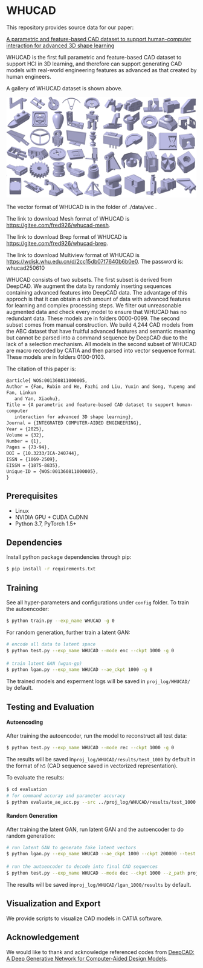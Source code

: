 # WHUCAD

This repository provides source data for our paper:

[A parametric and feature-based CAD dataset to support human-computer interaction for advanced 3D shape learning](https://journals.sagepub.com/doi/full/10.3233/ICA-240744)

WHUCAD is the first full parametric and feature-based CAD dataset to support HCI in 3D learning, and therefore can support generating CAD models with real-world engineering features as advanced as that created by human engineers.

A gallery of WHUCAD dataset is shown above.

![image](https://github.com/fazhihe/WHUCAD/blob/main/A%20gallery%20of%20WHUCAD.png)

The vector format of WHUCAD is in the folder of ./data/vec . 

The link to download Mesh format of WHUCAD is https://gitee.com/fred926/whucad-mesh. 

The link to download Brep format of WHUCAD is https://gitee.com/fred926/whucad-brep.

The link to download Multiview format of WHUCAD is https://wdisk.whu.edu.cn/d/2cc15db07f7640b6b0e0. The password is: whucad250610

WHUCAD consists of two subsets. The first subset is derived from DeepCAD. We augment the data by randomly inserting sequences containing advanced features into DeepCAD data. The advantage of this approch is that it can obtain a rich amount of data with advanced features for learning and complex processing steps. We filter out unreasonable augmented data and check every model to ensure that WHUCAD has no redundant data. These models are in folders 0000-0099. The second subset comes from manual construction. We build 4,244 CAD models from the ABC dataset that have fruitful advanced features and semantic meaning but cannot be parsed into a command sequence by DeepCAD due to the lack of a selection mechanism. All models in the second subset of WHUCAD are macro recorded by CATIA and then parsed into vector sequence format. These models are in folders 0100-0103.

The citation of this paper is:

```
@article{ WOS:001360811000005,
Author = {Fan, Rubin and He, Fazhi and Liu, Yuxin and Song, Yupeng and Fan, Linkun
   and Yan, Xiaohu},
Title = {A parametric and feature-based CAD dataset to support human-computer
   interaction for advanced 3D shape learning},
Journal = {INTEGRATED COMPUTER-AIDED ENGINEERING},
Year = {2025},
Volume = {32},
Number = {1},
Pages = {73-94},
DOI = {10.3233/ICA-240744},
ISSN = {1069-2509},
EISSN = {1875-8835},
Unique-ID = {WOS:001360811000005},
}
```

## Prerequisites

- Linux
- NVIDIA GPU + CUDA CuDNN
- Python 3.7, PyTorch 1.5+

## Dependencies

Install python package dependencies through pip:

```bash
$ pip install -r requirements.txt
```

## Training

See all hyper-parameters and configurations under `config` folder. To train the autoencoder:

```bash
$ python train.py --exp_name WHUCAD -g 0
```

For random generation, further train a latent GAN:

```bash
# encode all data to latent space
$ python test.py --exp_name WHUCAD --mode enc --ckpt 1000 -g 0

# train latent GAN (wgan-gp)
$ python lgan.py --exp_name WHUCAD --ae_ckpt 1000 -g 0
```

The trained models and experment logs will be saved in `proj_log/WHUCAD/` by default.

## Testing and Evaluation

#### __Autoencoding__

  After training the autoencoder, run the model to reconstruct all test data:

```bash
$ python test.py --exp_name WHUCAD --mode rec --ckpt 1000 -g 0
```

The results will be saved in`proj_log/WHUCAD/results/test_1000` by default in the format of `h5` (CAD sequence saved in vectorized representation).

To evaluate the results:

```bash
$ cd evaluation
# for command accuray and parameter accuracy
$ python evaluate_ae_acc.py --src ../proj_log/WHUCAD/results/test_1000
```

#### __Random Generation__

  After training the latent GAN, run latent GAN and the autoencoder to do random generation:

```bash
# run latent GAN to generate fake latent vectors
$ python lgan.py --exp_name WHUCAD --ae_ckpt 1000 --ckpt 200000 --test --n_samples 9000 -g 0

# run the autoencoder to decode into final CAD sequences
$ python test.py --exp_name WHUCAD --mode dec --ckpt 1000 --z_path proj_log/WHUCAD/lgan_1000/results/fake_z_ckpt200000_num9000.h5 -g 0
```

The results will be saved in`proj_log/WHUCAD/lgan_1000/results` by default.

## Visualization and Export

We provide scripts to visualize CAD models in CATIA software.

## Acknowledgement

We would like to thank and acknowledge referenced codes from [DeepCAD: A Deep Generative Network for Computer-Aided Design Models](https://arxiv.org/abs/2105.09492).
